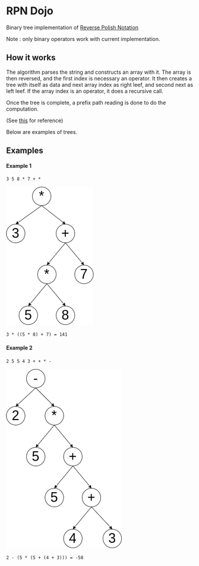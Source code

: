# RPN Dojo

Binary tree implementation of [Reverse Polish Notation](https://codingdojo.org/kata/RPN/)

Note : only binary operators work with current implementation.

## How it works

The algorithm parses the string and constructs an array with it. The array is then reversed, and the first index is necessary an operator.
It then creates a tree with itself as data and next array index as right leef, and second next as left leef. If the array index is an operator,
it does a recursive call.

Once the tree is complete, a prefix path reading is done to do the computation.

(See [this](https://lh3.googleusercontent.com/proxy/Tf0ykXPai-eeTJ8TLD_2Oa8jbAZR4MzXTBuYcwD_UK8JMf00dat1WxIq-OgfpWcWFSnn2cHUO06bKknqSOcYmyhSDDjhhA) for reference)

Below are examples of trees.

## Examples

#### Example 1

 ```
 3 5 8 * 7 + *
 ```

![example 1](./ex1.png)

```
3 * ((5 * 8) + 7) = 141
```


#### Example 2

 ```
2 5 5 4 3 + + * -
 ```

![example 1](./ex2.png)

```
2 - (5 * (5 + (4 + 3))) = -58
```
